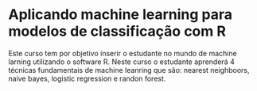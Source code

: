 # Aplicando machine learning para modelos de classificação com R


Este curso tem por objetivo inserir o estudante no mundo de machine larning utilizando o software R. Neste curso o estudante aprenderá 4 técnicas fundamentais de machine leanring que são: nearest neighboors, naive bayes, logistic regression e randon forest.
